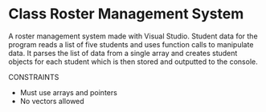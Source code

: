 # Class Roster Management System

A roster management system made with Visual Studio. Student data for the program reads a list of five students and uses function calls to manipulate data. It parses the list of data from a single array and creates student objects for each student which is then stored and outputted to the console.

CONSTRAINTS
<ul>
  <li>Must use arrays and pointers</li>
  <li>No vectors allowed</li>
  </ul>
